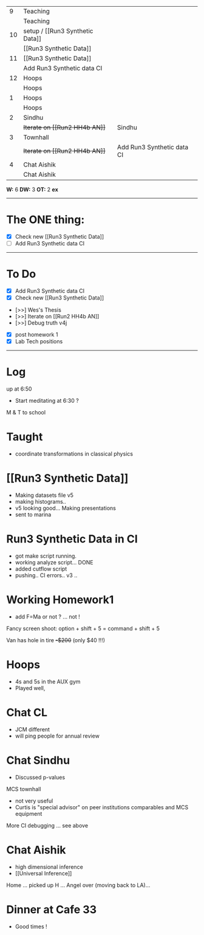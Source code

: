 
|     |                                  |                            |
| --- | -------------------------------- | -------------------------- |
| 9   | Teaching                         |                            |
|     | Teaching                         |                            |
| 10  | setup / [[Run3 Synthetic Data]]  |                            |
|     | [[Run3 Synthetic Data]]          |                            |
| 11  | [[Run3 Synthetic Data]]          |                            |
|     | Add Run3 Synthetic data CI       |                            |
| 12  | Hoops                            |                            |
|     | Hoops                            |                            |
| 1   | Hoops                            |                            |
|     | Hoops                            |                            |
| 2   | Sindhu                           |                            |
|     | ~~Iterate on  [[Run2 HH4b AN]]~~ | Sindhu                     |
| 3   | Townhall                         |                            |
|     | ~~Iterate on  [[Run2 HH4b AN]]~~ | Add Run3 Synthetic data CI |
| 4   | Chat Aishik                      |                            |
|     | Chat Aishik                      |                            |

**W:** 6
**DW:** 3
**OT:** 2
**ex** 

---
# The ONE thing: 
- [x] Check new [[Run3 Synthetic Data]]
- [ ] Add Run3 Synthetic data CI

---
# To Do

- [x] Add Run3 Synthetic data CI
- [x]  Check new [[Run3 Synthetic Data]]
- [>>]  Wes's Thesis
- [>>] Iterate on  [[Run2 HH4b AN]]
- [>>] Debug truth v4j
- [x] post homework 1
- [x] Lab Tech positions

---

# Log

up at 6:50
- Start meditating at 6:30 ?

M & T to school

# Taught
- coordinate transformations in classical physics

# [[Run3 Synthetic Data]]
- Making datasets file v5
- making histograms..
- v5 looking  good... Making presentations 
- sent to marina

# Run3 Synthetic Data in CI
- got make script running.
- working analyze script... DONE
- added cutflow script
- pushing.. CI errors.. v3 .. 

# Working Homework1
- add F=Ma or not ? ... not !

Fancy screen shoot: option + shift + 5 = command + shift + 5

Van has hole in tire ~~-$200~~ (only $40 !!!)


# Hoops 
- 4s and 5s in the AUX gym
- Played well, 

# Chat CL
- JCM different
- will ping people for annual review

# Chat Sindhu 
- Discussed p-values 

MCS townhall 
- not very useful
- Curtis is "special advisor" on peer institutions comparables and MCS equipment

More CI debugging ... see above

# Chat Aishik
- high dimensional inference 
- [[Universal Inference]]


Home ... picked up H ... Angel over (moving back to LA)... 


# Dinner at Cafe 33 
- Good times ! 